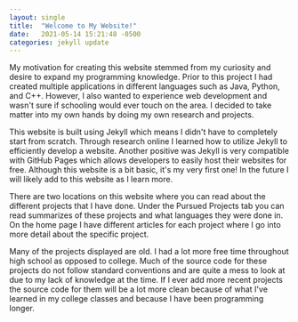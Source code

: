 ```yaml
---
layout: single
title:  "Welcome to My Website!"
date:   2021-05-14 15:21:48 -0500
categories: jekyll update
---
```

My motivation for creating this website stemmed from my curiosity and desire to expand my programming knowledge. Prior
to this project I had created multiple applications in different languages such as Java, Python, and C++. However, I also
wanted to experience web development and wasn't sure if schooling would ever touch on the area. I decided to take matter
into my own hands by doing my own research and projects.

This website is built using Jekyll which means I didn't have to completely start from scratch. Through research online I 
learned how to utilize Jekyll to efficiently develop a website. Another positive was Jekyll is very compatible with 
GitHub Pages which allows developers to easily host their websites for free. Although this website is a bit basic, it's 
my very first one! In the future I will likely add to this website as I learn more.

There are two locations on this website where you can read about the different projects that I have done. Under the Pursued
Projects tab you can read summarizes of these projects and what languages they were done in. On the home page I have 
different articles for each project where I go into more detail about the specific project.

Many of the projects displayed are old. I had a lot more free time throughout high school as opposed to college. Much of the
source code for these projects do not follow standard conventions and are quite a mess to look at due to my lack of knowledge
at the time. If I ever add more recent projects the source code for them will be a lot more clean because of what I've learned in
my college classes and because I have been programming longer. 
